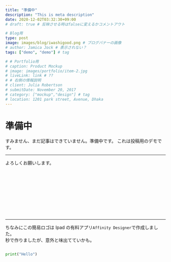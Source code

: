 ```yaml
---
title: "準備中"
description: "This is meta description"
date: 2020-12-02T03:32:30+09:00
# draft: true # 反映させる時はfalseに変えるかコメントアウト

# Blog用
type: post
image: images/blog/iwashigood.png # ブログバナーの画像
# author: Jamica Jock # 表示されない？
tags: ["demo", "demo"] # tag

# # Portfolio用
# caption: Product Mockup
# image: images/portfolio/item-2.jpg
# liveLink: link # ??
# # 右側の情報説明
# client: Julia Robertson
# submitDate: November 20, 2017
# category: ["mockup","design"] # tag
# location: 1201 park street, Avenue, Dhaka
---
```


# 準備中

すみません、まだ記事はできていません。準備中です。
これは投稿用のデモです。

---

よろしくお願いします。

<div class="iframely-embed"><div class="iframely-responsive" style="height: 140px; padding-bottom: 0;"><a href="https://biwashi.github.io/blog/" data-iframely-url="//cdn.iframe.ly/api/iframe?url=https%3A%2F%2Fbiwashi.github.io%2Fblog%2F&amp;key=f35ef3e07c3f9ce01b389a206da306f5&amp;iframe=card-small"></a></div></div><script async src="//cdn.iframe.ly/embed.js" charset="utf-8"></script>

---

ちなみにこの簡易ロゴは Ipad の有料アプリ`Affinity Designer`で作成しました。  
秒で作りましたが、意外と味出てていかも。

```python {linenos=table}

print("Hello")

```
